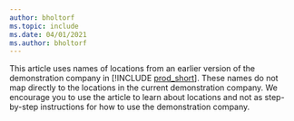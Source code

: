 ```yaml
---
author: bholtorf
ms.topic: include
ms.date: 04/01/2021
ms.author: bholtorf
---
```

This article uses names of locations from an earlier version of the demonstration company in [!INCLUDE [prod_short](prod_short.md)]. These names do not map directly to the locations in the current demonstration company. We encourage you to use the article to learn about locations and not as step-by-step instructions for how to use the demonstration company.
